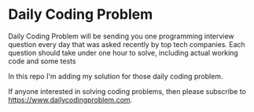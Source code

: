 # Daily Coding Problem


Daily Coding Problem will be sending you one programming interview question every day that was asked recently by top tech companies. Each question should take under one hour to solve, including actual working code and some tests

In this repo I'm adding my solution for those daily coding problem.

If anyone interested in solving coding problems, then please subscribe to https://www.dailycodingproblem.com.

